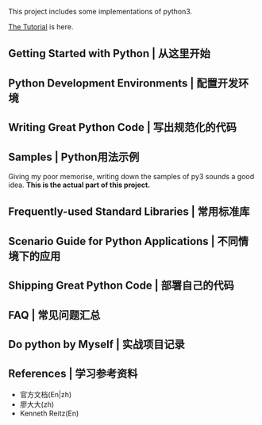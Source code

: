 This project includes some implementations of python3.

[The Tutorial](https://liyanjiu.github.io/2017/07/27/python-tutorial) is here.

Getting Started with Python | 从这里开始
---------------------------

Python Development Environments | 配置开发环境
-------------------------------

Writing Great Python Code | 写出规范化的代码
-------------------------

Samples | Python用法示例
-------------
Giving my poor memorise, writing down the samples of py3 sounds a good idea.
**This is the actual part of this project.** 

Frequently-used Standard Libraries | 常用标准库
----------------------------------

Scenario Guide for Python Applications | 不同情境下的应用
--------------------------------------

Shipping Great Python Code | 部署自己的代码
--------------------------

FAQ | 常见问题汇总
---

Do python by Myself | 实战项目记录
-------------------


References | 学习参考资料
----------
- 官方文档(En|zh)
- 廖大大(zh)
- Kenneth Reitz(En)
